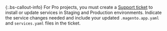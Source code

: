  {:.bs-callout-info}
For Pro projects, you must create a [Support ticket](http://support.magento.com) to install or update services in Staging and Production environments. Indicate the service changes needed and include your updated `.magento.app.yaml` and `services.yaml` files in the ticket.